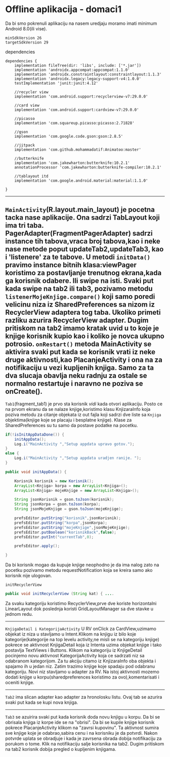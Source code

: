 # Offline aplikacija - domaci1
Da bi smo pokrenuli aplikaciju na nasem uredjaju moramo imati minimum Android 8.0(ili vise).
```
minSdkVersion 26
targetSdkVersion 29
```
dependencies
```
dependencies {
    implementation fileTree(dir: 'libs', include: ['*.jar'])
    implementation 'androidx.appcompat:appcompat:1.1.0'
    implementation 'androidx.constraintlayout:constraintlayout:1.1.3'
    implementation 'androidx.legacy:legacy-support-v4:1.0.0'
    testImplementation 'junit:junit:4.12'

    //recycler view
    implementation 'com.android.support:recyclerview-v7:29.0.0'

    //card view
    implementation 'com.android.support:cardview-v7:29.0.0'

    //picasso
    implementation 'com.squareup.picasso:picasso:2.71828'

    //gson
    implementation 'com.google.code.gson:gson:2.8.5'

    //jitpack
    implementation 'com.github.mohammadatif:Animatoo:master'

    //butterknife
    implementation 'com.jakewharton:butterknife:10.2.1'
    annotationProcessor 'com.jakewharton:butterknife-compiler:10.2.1'

    //tablayout itd
    implementation 'com.google.android.material:material:1.1.0'
    
}
```
---

```MainActivity```(R.layout.main_layout) je pocetna tacka nase aplikacije.
Ona sadrzi TabLayout koji ima tri taba. PagerAdapter(FragmentPagerAdapter) sadrzi instance tih tabova,vraca broj tabova,kao i neke nase metode poput updateTab2,updateTab3, kao i 'listenere' za te tabove.
U metodi ```initData()``` pravimo instance bitnih  klasa:viewPager koristimo za postavljanje trenutnog ekrana,kada ga korisnik odabere. Ili swipe na isti. Svaki put kada swipe na tab2 ili tab3, pozivamo metodu ```listenerMojeKnjige.compare()``` koji samo poredi velicinu niza iz SharedPreferences sa nizom iz RecyclerView adaptera tog taba. Ukoliko primeti razliku azurira RecyclerView adapter.
Dugim pritiskom na tab2 imamo kratak uvid u to koje je knjige korisnik kupio kao i koliko je novca ukupno potrosio.
```onRestart()``` metoda MainActivity se aktivira svaki put kada se korisnik vrati iz neke druge aktivnosti,kao PlacanjeActivity i ona na za notifikaciju u vezi kupljenih knjiga. Samo za ta dva slucaja obavlja neku radnju za ostale se normalno restartuje i naravno ne poziva se onCreate().
---
```Tab1```(fragment_tab1) je prvo sta korisnik *vidi* kada otvori aplikaciju. Posto ce na prvom ekranu da se nalaze knjige,koristimo klasu KnjizaraInfo koja poziva metodu za citanje objekata iz out fajla koji sadrzi dve liste sa ```Knjiga``` objektima(knjige koje se placaju i besplatne knjige). Klase za SharedPreferences su tu samo da postave podatke na pocetku.
```java
if(!isInitAppDataDone()) {
    initAppData();
    Log.i("MainActivity ","Setup appdata upravo gotov.");
}
else {
    Log.i("MainActivity ","Setup appdata uradjen ranije. ");
}
```
```java
public void initAppData() {

    Korisnik korisnik = new Korisnik();
    ArrayList<Knjiga> korpa = new ArrayList<Knjiga>();
    ArrayList<Knjiga> mojeKnjige = new ArrayList<Knjiga>();

    String jsonKorisnik = gson.toJson(korisnik);
    String jsonKorpa = gson.toJson(korpa);
    String jsonMojeKnjige = gson.toJson(mojeKnjige);

    prefsEditor.putString("korisnik",jsonKorisnik);
    prefsEditor.putString("korpa",jsonKorpa);
    prefsEditor.putString("mojeKnjige",jsonMojeKnjige);
    prefsEditor.putBoolean("korisnikBack",false);
    prefsEditor.putInt("currentTab",0);

    prefsEditor.apply();

}
```
Da bi korisnik mogao da kupuje knjige neophodno je da ima nalog zato na pocetku pozivamo metodu requestNotification koja se kreira samo ako korisnik nije ulogovan.

```initRecyclerView```
```java
public void initRecyclerView (String kat) { ....
```
Za svaku kategoriju koristimo RecyclerView,prve dve koriste horizontalni LinearLayout dok poslednja koristi GridLayoutManager sa dve stavke u jednom redu.

---
```KnjigaDetail i KategorijaActivity```
U RV onClick za CardView,uzimamo objekat iz niza u stavljamo u Intent.Klikom na knjigu iz bilo koje kategorije(kategorije na top levelu activity,ne misli se na kategoriju knjige) pokrece se aktivnost KnjigaDetail koja iz Intenta uzima objekat knjige i tako postavlja TextViews i Buttons. 
Klikom na kategoriju iz KnjigeDetail pocinjemo novu aktivnost KategorijaActivity koja ce sadrzati niz sa odabranom kategorijom. Za tu akciju citamo iz KnjizaraInfo oba objekta i spajamo ih u jedan niz. Zatim trazimo knjige koje spadaju pod odabranu kategoriju. Novi niz stavljamo u adapter za RV.
Na istoj aktivnosti mozemo dodati knjige u korpu(sharedpreferences koristimo za ovo),komentarisati i oceniti knjige.

---

```Tab2``` ima slican adapter kao adapter za hronolosku listu. Ovaj tab se azurira svaki put kada se kupi nova knjiga. 

---
```Tab3``` se azuirira svaki put kada korisnik doda novu knjigu u korpu. Da bi se obrisala knjiga iz korpe ide se na "obrisi". Da bi se kupile knjige korisnik pokrece PlacanjeActivity klikom na "zavrsi kupovinu". Ta aktivnost sumira sve knjige koje je odabrao,sabira cenu i na korisniku je da potvrdi.
Nakon potvrde uplata se obradjuje i kada je zavrsena obrada dobija notifikaciju za porukom o tome. Klik na notifikaciju salje korisnika na tab2. Dugim pritiskom na tab2 korisnik dobija pregled o kupljenim knjigama.

